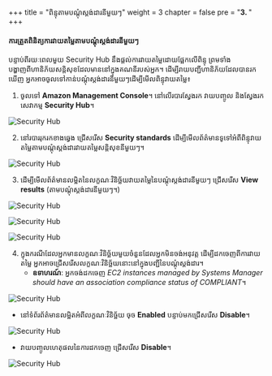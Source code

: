 +++
title = "ពិន្ទុតាមបណ្តុំស្តង់ដារនីមួយៗ"
weight = 3
chapter = false
pre = "<b>3. </b>"
+++

#### ការត្រួតពិនិត្យការវាយតម្លៃតាមបណ្តុំស្តង់ដារនីមួយៗ

បន្ទាប់ពីរយៈពេលមួយ Security Hub នឹងផ្តល់ការវាយតម្លៃដោយផ្អែកលើពិន្ទុ ព្រមទាំងបង្ហាញពីហានិភ័យសន្តិសុខដែលមាននៅក្នុងគណនីរបស់អ្នក។ ដើម្បីរាយបញ្ជីហានិភ័យដែលបានរកឃើញ អ្នកអាចចូលទៅកាន់បណ្តុំស្តង់ដារនីមួយៗដើម្បីមើលពិន្ទុវាយតម្លៃ៖

1. ចូលទៅ **Amazon Management Console**។ នៅលើរបារស្វែងរក វាយបញ្ចូល និងស្វែងរកសេវាកម្ម **Security Hub**។

![Security Hub](/images/1/2.1-1.png?width=90pc)

2. នៅរបាររុករកខាងឆ្វេង ជ្រើសរើស **Security standards** ដើម្បីមើលព័ត៌មានទូទៅអំពីពិន្ទុវាយតម្លៃតាមបណ្តុំស្តង់ដារវាយតម្លៃសន្តិសុខនីមួយៗ។

![Security Hub](/images/1/2.2-2.png?width=90pc)

3. ដើម្បីមើលព័ត៌មានលម្អិតនៃលក្ខណៈវិនិច្ឆ័យវាយតម្លៃនៃបណ្តុំស្តង់ដារនីមួយៗ ជ្រើសរើស **View results** (តាមបណ្តុំស្តង់ដារនីមួយៗ។)

![Security Hub](/images/1/2.2-3.png?width=90pc)

![Security Hub](/images/1/2.2-4.png?width=90pc)

![Security Hub](/images/1/2.2-5.png?width=90pc)

4. ក្នុងករណីដែលអ្នកមានលក្ខណៈវិនិច្ឆ័យមួយចំនួនដែលអ្នកមិនចង់អនុវត្ត ដើម្បីដកចេញពីការវាយតម្លៃ អ្នកអាចជ្រើសរើសលក្ខណៈវិនិច្ឆ័យនោះនៅក្នុងបញ្ជីនៃបណ្តុំស្តង់ដារ។
    - **ឧទាហរណ៍**: អ្នកចង់ដកចេញ *EC2 instances managed by Systems Manager should have an association compliance status of COMPLIANT*។

![Security Hub](/images/1/2.2-6.png?width=90pc)

- នៅទំព័រព័ត៌មានលម្អិតអំពីលក្ខណៈវិនិច្ឆ័យ ចុច **Enabled** បន្ទាប់មកជ្រើសរើស **Disable**។

![Security Hub](/images/1/2.2-7.png?width=90pc)

- វាយបញ្ចូលហេតុផលនៃការដកចេញ ជ្រើសរើស **Disable**។

![Security Hub](/images/1/2.2-8.png?width=90pc)